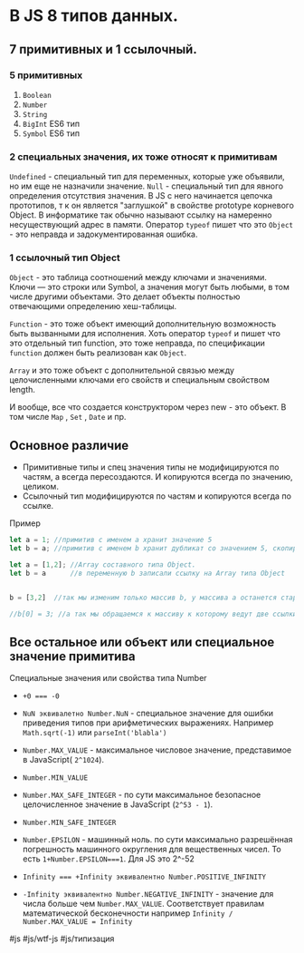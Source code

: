 # В JS 8 типов данных. 
## 7 примитивных и 1 ссылочный.

### 5 примитивных
1. `Boolean`
2. `Number`
3. `String` 
4. `BigInt` ES6 тип
5. `Symbol` ES6 тип

### 2 специальных значения, их тоже относят к примитивам
`Undefined` - специальный тип для переменных, которые уже объявили, но им еще не назначили значение.
`Null` - специальный тип для явного определения отсутствия значения. В JS с него начинается цепочка прототипов, т к он является "заглушкой" в свойстве prototype корневого Object.  В информатике так обычно называют ссылку на намеренно несуществующий адрес в памяти. 
Оператор `typeof` пишет что это `Object` - это неправда и задокументированная ошибка.

### 1 ссылочный тип Object
`Object` - это таблица соотношений между ключами и значениями. Ключи — это строки или Symbol, а значения могут быть любыми, в том числе другими объектами. Это делает объекты полностью отвечающими определению хеш-таблицы.

`Function` - это тоже объект  имеющий дополнительную возможность быть вызванными для исполнения. Хоть оператор `typeof` и пишет что это отдельный  тип function, это тоже неправда, по спецификации `function` должен быть реализован как `Object`.

`Array` и это тоже объект с дополнительной связью между целочисленными ключами его свойств и специальным свойством length.

И вообще, все что создается конструктором через new - это объект. В том числе `Map` , `Set` , `Date` и пр.

## Основное различие 
- Примитивные типы и спец значения типы не модифицируются по частям, а всегда пересоздаются. И копируются всегда по значению, целиком.
- Ссылочный тип модифицируются по частям и копируются всегда по ссылке.

Пример
```javascript
let a = 1; //примитив c именем a хранит значение 5
let b = a; //примитив c именем b хранит дубликат со значением 5, скопированное себе и никак не связанное c a
```

```javascript
let a = [1,2]; //Array составного типа Object.
let b = a  	   //в переменную b записали ссылку на Array типа Object


b = [3,2]  //так мы изменим только массив b, у массива a останется старое значение. Потому что мы создали новый массив через оператор [] 

//b[0] = 3; //а так мы обращаемся к массиву к которому ведут две ссылки a и b. Поэтому при записи туда 3, мы изменим обе переменные
```


## Все остальное или объект или специальное значение примитива
 
Специальные значения или свойства типа Number
- `+0 === -0`

- `NuN эквивалетно Number.NuN` - специальное значение для ошибки приведения типов при арифметических выражениях. Например `Math.sqrt(-1)` или `parseInt('blabla')`

- `Number.MAX_VALUE` - максимальное числовое значение, представимое в JavaScript( `2^1024`).
- `Number.MIN_VALUE`

- `Number.MAX_SAFE_INTEGER` - по сути максимальное безопасное целочисленное значение в JavaScript (`2^53 - 1`).
- `Number.MIN_SAFE_INTEGER`

- `Number.EPSILON` - машинный ноль. по сути максимально разрешённая погрешность  машинного округления для вещественных чисел. То есть `1+Number.EPSILON===1`. Для JS это 2^-52 

- `Infinity === +Infinity эквивалентно Number.POSITIVE_INFINITY`
- `-Infinity эквивалентно Number.NEGATIVE_INFINITY` - значение для числа больше чем `Number.MAX_VALUE`. Соответствует правилам математической бесконечности например `Infinity / Number.MAX_VALUE = Infinity`

#js #js/wtf-js #js/типизация
